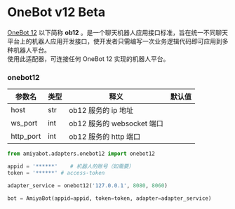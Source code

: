 # OneBot v12 <span class="beta-tag">Beta</span>

[OneBot 12](https://onebot.dev/) 以下简称 **ob12**
。是一个聊天机器人应用接口标准，旨在统一不同聊天平台上的机器人应用开发接口，使开发者只需编写一次业务逻辑代码即可应用到多种机器人平台。<br>
使用此适配器，可连接任何 OneBot 12 实现的机器人平台。

### onebot12

| 参数名       | 类型  | 释义                    | 默认值 |
|-----------|-----|-----------------------|-----|
| host      | str | ob12 服务的 ip 地址        |     |
| ws_port   | int | ob12 服务的 websocket 端口 |     |
| http_port | int | ob12 服务的 http 端口      |     |

```python
from amiyabot.adapters.onebot12 import onebot12

appid = '******'    # 机器人的账号（如需要）
token = '******' # access-token

adapter_service = onebot12('127.0.0.1', 8080, 8060)

bot = AmiyaBot(appid=appid, token=token, adapter=adapter_service)
```
